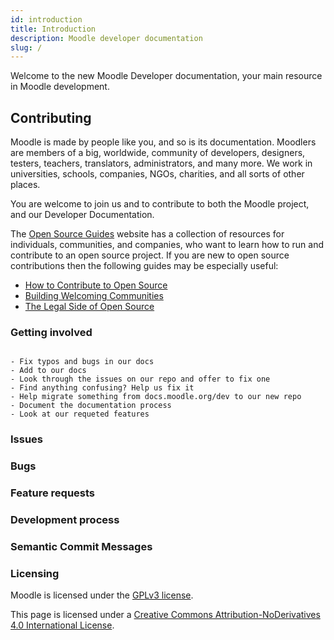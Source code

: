 ```yaml
---
id: introduction
title: Introduction
description: Moodle developer documentation
slug: /
---
```


Welcome to the new Moodle Developer documentation, your main resource in Moodle development.

## Contributing

Moodle is made by people like you, and so is its documentation. Moodlers are members of a big, worldwide, community of developers, designers, testers,
teachers, translators, administrators, and many more. We work in universities, schools, companies, NGOs, charities, and all sorts of other places.

You are welcome to join us and to contribute to both the Moodle project, and our Developer Documentation.

The [Open Source Guides](https://opensource.guide/) website has a collection of resources for individuals, communities, and companies, who want to
learn how to run and contribute to an open source project. If you are new to open source contributions then the following guides may be especially
useful:

- [How to Contribute to Open Source](https://opensource.guide/how-to-contribute/)
- [Building Welcoming Communities](https://opensource.guide/building-community/)
- [The Legal Side of Open Source](https://opensource.guide/legal/)

### Getting involved

```todo

- Fix typos and bugs in our docs
- Add to our docs
- Look through the issues on our repo and offer to fix one
- Find anything confusing? Help us fix it
- Help migrate something from docs.moodle.org/dev to our new repo
- Document the documentation process
- Look at our requeted features
```


### Issues

### Bugs

### Feature requests

### Development process

### Semantic Commit Messages

### Licensing

Moodle is licensed under the [GPLv3 license](https://www.gnu.org/licenses/gpl-3.0.en.html).

This page is licensed under a [Creative Commons Attribution-NoDerivatives 4.0 International License](https://creativecommons.org/licenses/by-nd/4.0/).
